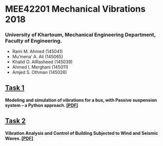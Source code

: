 # MEE42201 Mechanical Vibrations 2018

### University of Khartoum, Mechanical Engineering Department, Faculty of Engineering.
-  Rami M. Ahmed  (145041)
-  Mu’mena’ A. Ali (145065)
-  Khalid O. AlRasheed (145039)
-  Ahmed I. Merghani (145011)
-  Amjed S. Othman (145026)


## [Task 1](https://github.com/RamiSketcher/MEE42201-Mechanical-Vibrations/tree/master/Coursework-Tasks/Task-1)

#### Modeling and simulation of vibrations for a bus, with Passive suspension system – a Python approach. [[PDF]](https://github.com/RamiSketcher/MEE42201-Mechanical-Vibrations/blob/master/Coursework-Tasks/Task-1/G3_Vibration_Task_1.pdf)


## [Task 2](https://github.com/RamiSketcher/MEE42201-Mechanical-Vibrations/tree/master/Coursework-Tasks/Task-2)

#### Vibration Analysis and Control of Building Subjected to Wind and Seismic Waves. [[PDF]](https://github.com/RamiSketcher/MEE42201-Mechanical-Vibrations/blob/master/Coursework-Tasks/Task-2/G3_Vibration_Task_2.pdf)